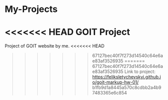 # My-Projects

<<<<<<< HEAD
GOIT Project
=======
Project of GOIT website by me.
<<<<<<< HEAD

> > > > > > > 67127bec40f7f273d14540c64e6ae83af3526935
=======
>>>>>>> 67127bec40f7f273d14540c64e6ae83af3526935
Link to project:
>>>>>>> https://feliksletychevskyi.github.io/goit-markup-hw-01/
>>>>>>> b1fb9d1a8445a570c8cdbb2a4b97483365e6c854
